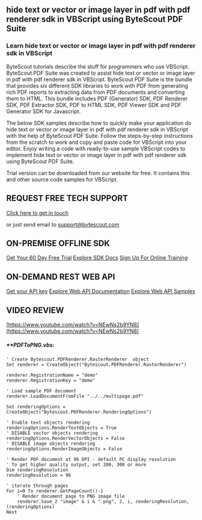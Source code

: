 ## hide text or vector or image layer in pdf with pdf renderer sdk in VBScript using ByteScout PDF Suite

### Learn hide text or vector or image layer in pdf with pdf renderer sdk in VBScript

ByteScout tutorials describe the stuff for programmers who use VBScript. ByteScout PDF Suite was created to assist hide text or vector or image layer in pdf with pdf renderer sdk in VBScript. ByteScout PDF Suite is the bundle that provides six different SDK libraries to work with PDF from generating rich PDF reports to extracting data from PDF documents and converting them to HTML. This bundle includes PDF (Generator) SDK, PDF Renderer SDK, PDF Extractor SDK, PDF to HTML SDK, PDF Viewer SDK and PDF Generator SDK for Javascript.

The below SDK samples describe how to quickly make your application do hide text or vector or image layer in pdf with pdf renderer sdk in VBScript with the help of ByteScout PDF Suite. Follow the steps-by-step instructions from the scratch to work and copy and paste code for VBScript into your editor. Enjoy writing a code with ready-to-use sample VBScript codes to implement hide text or vector or image layer in pdf with pdf renderer sdk using ByteScout PDF Suite.

Trial version can be downloaded from our website for free. It contains this and other source code samples for VBScript.

## REQUEST FREE TECH SUPPORT

[Click here to get in touch](https://bytescout.zendesk.com/hc/en-us/requests/new?subject=ByteScout%20PDF%20Suite%20Question)

or just send email to [support@bytescout.com](mailto:support@bytescout.com?subject=ByteScout%20PDF%20Suite%20Question) 

## ON-PREMISE OFFLINE SDK 

[Get Your 60 Day Free Trial](https://bytescout.com/download/web-installer?utm_source=github-readme)
[Explore SDK Docs](https://bytescout.com/documentation/index.html?utm_source=github-readme)
[Sign Up For Online Training](https://academy.bytescout.com/)


## ON-DEMAND REST WEB API

[Get your API key](https://pdf.co/documentation/api?utm_source=github-readme)
[Explore Web API Documentation](https://pdf.co/documentation/api?utm_source=github-readme)
[Explore Web API Samples](https://github.com/bytescout/ByteScout-SDK-SourceCode/tree/master/PDF.co%20Web%20API)

## VIDEO REVIEW

[https://www.youtube.com/watch?v=NEwNs2b9YN8](https://www.youtube.com/watch?v=NEwNs2b9YN8)




<!-- code block begin -->

##### ****PDFToPNG.vbs:**
    
```
' Create Bytescout.PDFRenderer.RasterRenderer  object
Set renderer = CreateObject("Bytescout.PDFRenderer.RasterRenderer")

renderer.RegistrationName = "demo"
renderer.RegistrationKey = "demo"

' Load sample PDF document
renderer.LoadDocumentFromFile "../../multipage.pdf"

Set renderingOptions = CreateObject("Bytescout.PDFRenderer.RenderingOptions")

' Enable text objects rendering
renderingOptions.RenderTextObjects = True
' DISABLE vector objects rendering
renderingOptions.RenderVectorObjects = False
' DISABLE image objects rendering
renderingOptions.RenderImageObjects = False
        
' Render PDF document at 96 DPI - default PC display resolution
' To get higher quality output, set 200, 300 or more
Dim renderingResolution
renderingResolution = 96

' iterate through pages
For i=0 To renderer.GetPageCount()-1
	' Render document page to PNG image file
    renderer.Save_2 "image" & i & ".png", 2, i, renderingResolution, (renderingOptions)
Next


```

<!-- code block end -->